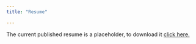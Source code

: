 ```yaml
---
title: "Resume"

---
```


The current published resume is a placeholder, to download it <a href="../files/tempR.pdf"> click here.</a>